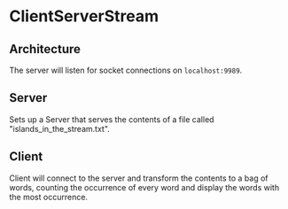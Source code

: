 # ClientServerStream

## Architecture
The server will listen for socket connections on `localhost:9989`.

## Server
Sets up a Server that serves the contents of a file called "islands\_in\_the\_stream.txt".

## Client
Client will connect to the server and transform the contents to a bag of words, counting the occurrence of every word and display the words with the most occurrence.

